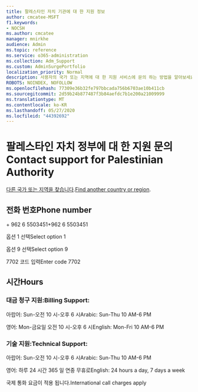 ```yaml
---
title: 팔레스타인 자치 기관에 대 한 지원 정보
author: cmcatee-MSFT
f1.keywords:
- NOCSH
ms.author: cmcatee
manager: mnirkhe
audience: Admin
ms.topic: reference
ms.service: o365-administration
ms.collection: Adm_Support
ms.custom: AdminSurgePortfolio
localization_priority: Normal
description: 사용자의 국가 또는 지역에 대 한 지원 서비스에 문의 하는 방법을 알아보세요.
ROBOTS: NOINDEX, NOFOLLOW
ms.openlocfilehash: 77309e36b32fe797bbcada756b6703ae10b411cb
ms.sourcegitcommit: 2d59b24b877487f3b84aefdc7b1e200a21009999
ms.translationtype: MT
ms.contentlocale: ko-KR
ms.lasthandoff: 05/27/2020
ms.locfileid: "44392692"
---
```

# <a name="contact-support-for-palestinian-authority"></a><span data-ttu-id="8ea54-103">팔레스타인 자치 정부에 대 한 지원 문의</span><span class="sxs-lookup"><span data-stu-id="8ea54-103">Contact support for Palestinian Authority</span></span>

<span data-ttu-id="8ea54-104">[다른 국가 또는 지역을 찾습니다](../contact-support-for-business-products.md).</span><span class="sxs-lookup"><span data-stu-id="8ea54-104">[Find another country or region](../contact-support-for-business-products.md).</span></span>

## <a name="phone-number"></a><span data-ttu-id="8ea54-105">전화 번호</span><span class="sxs-lookup"><span data-stu-id="8ea54-105">Phone number</span></span>
<span data-ttu-id="8ea54-106">+ 962 6 5503451</span><span class="sxs-lookup"><span data-stu-id="8ea54-106">+962 6 5503451</span></span>

<span data-ttu-id="8ea54-107">옵션 1 선택</span><span class="sxs-lookup"><span data-stu-id="8ea54-107">Select option 1</span></span>

<span data-ttu-id="8ea54-108">옵션 9 선택</span><span class="sxs-lookup"><span data-stu-id="8ea54-108">Select option 9</span></span>

<span data-ttu-id="8ea54-109">7702 코드 입력</span><span class="sxs-lookup"><span data-stu-id="8ea54-109">Enter code 7702</span></span>

## <a name="hours"></a><span data-ttu-id="8ea54-110">시간</span><span class="sxs-lookup"><span data-stu-id="8ea54-110">Hours</span></span>
### <a name="billing-support"></a><span data-ttu-id="8ea54-111">대금 청구 지원:</span><span class="sxs-lookup"><span data-stu-id="8ea54-111">Billing Support:</span></span>

<span data-ttu-id="8ea54-112">아랍어: Sun-오전 10 시-오후 6 시</span><span class="sxs-lookup"><span data-stu-id="8ea54-112">Arabic: Sun-Thu 10 AM-6 PM</span></span>

<span data-ttu-id="8ea54-113">영어: Mon-금요일 오전 10 시-오후 6 시</span><span class="sxs-lookup"><span data-stu-id="8ea54-113">English: Mon-Fri 10 AM-6 PM</span></span>

### <a name="technical-support"></a><span data-ttu-id="8ea54-114">기술 지원:</span><span class="sxs-lookup"><span data-stu-id="8ea54-114">Technical Support:</span></span>

<span data-ttu-id="8ea54-115">아랍어: Sun-오전 10 시-오후 6 시</span><span class="sxs-lookup"><span data-stu-id="8ea54-115">Arabic: Sun-Thu 10 AM-6 PM</span></span>

<span data-ttu-id="8ea54-116">영어: 하루 24 시간 365 일 연중 무휴로</span><span class="sxs-lookup"><span data-stu-id="8ea54-116">English: 24 hours a day, 7 days a week</span></span>

<span data-ttu-id="8ea54-117">국제 통화 요금이 적용 됩니다.</span><span class="sxs-lookup"><span data-stu-id="8ea54-117">International call charges apply</span></span>
